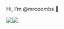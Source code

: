 Hi, I’m @mrcoombs 👋

<img src="https://github-readme-stats.vercel.app/api/top-langs/?username=mrcoombs&&show_icons=true&title_color=ffffff&icon_color=bb2acf&text_color=daf7dc&bg_color=151515"><img src="https://github-readme-stats.vercel.app/api?username=mrcoombs&&show_icons=true&title_color=ffffff&icon_color=bb2acf&text_color=daf7dc&bg_color=151515">
<!---
mrcoombs/mrcoombs is a ✨ special ✨ repository because its `README.md` (this file) appears on your GitHub profile.
You can click the Preview link to take a look at your changes.
--->
